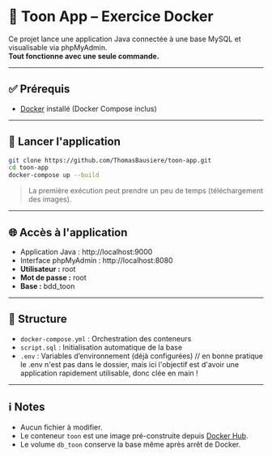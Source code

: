 # 🧪 Toon App – Exercice Docker

Ce projet lance une application Java connectée à une base MySQL et visualisable via phpMyAdmin.  
**Tout fonctionne avec une seule commande.**

---

## ✅ Prérequis

- [Docker](https://www.docker.com/products/docker-desktop) installé (Docker Compose inclus)

---

## 🚀 Lancer l'application

```bash
git clone https://github.com/ThomasBausiere/toon-app.git
cd toon-app
docker-compose up --build
```

> La première exécution peut prendre un peu de temps (téléchargement des images).

---

## 🌐 Accès à l'application

-  Application Java : http://localhost:9000  
-  Interface phpMyAdmin : http://localhost:8080  
  - **Utilisateur :** root  
  - **Mot de passe :** root  
  - **Base :** bdd_toon

---

## 📁 Structure

- `docker-compose.yml` : Orchestration des conteneurs
- `script.sql` : Initialisation automatique de la base
- `.env` : Variables d’environnement (déjà configurées) // en bonne pratique le .env n'est pas dans le dossier, mais ici l'objectif est d'avoir une application rapidement utilisable, donc clée en main !

---

## ℹ️ Notes

- Aucun fichier à modifier.
- Le conteneur `toon` est une image pré-construite depuis [Docker Hub](https://hub.docker.com/r/mazodev/toon).
- Le volume `db_toon` conserve la base même après arrêt de Docker.
